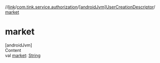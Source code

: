 //[link](../../index.md)/[com.tink.service.authorization](../index.md)/[[androidJvm]UserCreationDescriptor](index.md)/[market](market.md)



# market  
[androidJvm]  
Content  
val [market](market.md): [String](https://kotlinlang.org/api/latest/jvm/stdlib/kotlin/-string/index.html)  



